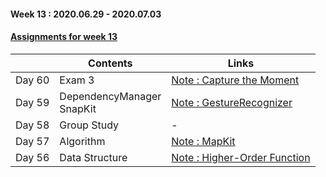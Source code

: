 #### Week 13 : 2020.06.29 - 2020.07.03 ####
#### [Assignments for week 13](https://github.com/KasRoid/MyStudyHistory/tree/master/iOS_Dev_School/Week_13/Assignments)
|     |Contents               |Links |
|-----|-----------------------|------|
|Day 60| Exam 3 | [Note : Capture the Moment](https://www.notion.so/Capture-the-Moment-ef88a811c1e64040b9df52ab432515f4) |
|Day 59| DependencyManager <br> SnapKit                                                                                                                                                              | [Note : GestureRecognizer](https://www.notion.so/GestureRecognizer-d3b4abe389bd474a9afc057477d6ec88) |
|Day 58| Group Study                                                                                                                                                            | - |
|Day 57| Algorithm			                                                                                                                                                            | [Note : MapKit](https://www.notion.so/MapKit-680cba3cdad54a50897c227c1a462b70) |
|Day 56| Data Structure                                                                                                                                                          | [Note : Higher-Order Function](https://www.notion.so/init-bcf4ff876fb44c168315f5314606e046) |